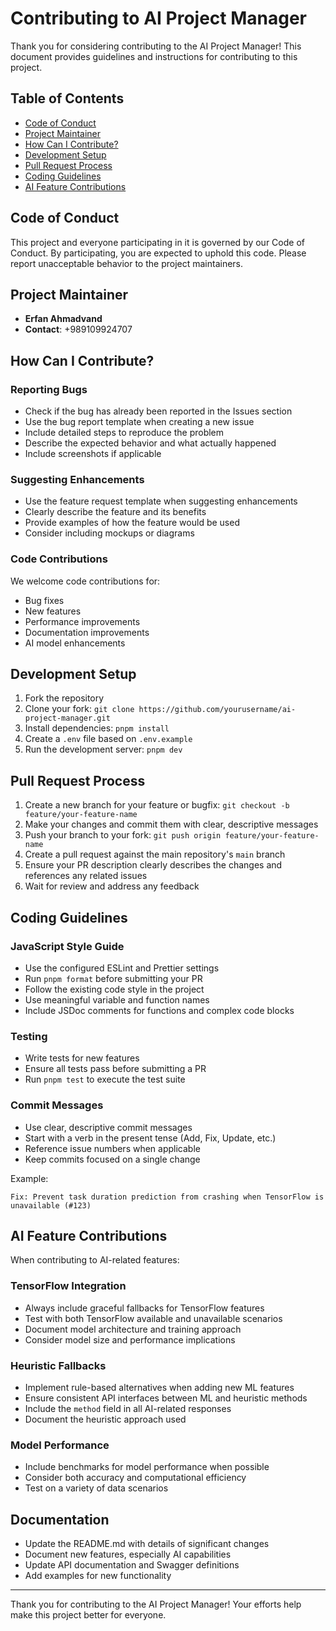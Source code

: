 # Contributing to AI Project Manager

Thank you for considering contributing to the AI Project Manager! This document provides guidelines and instructions for contributing to this project.

## Table of Contents

- [Code of Conduct](#code-of-conduct)
- [Project Maintainer](#project-maintainer)
- [How Can I Contribute?](#how-can-i-contribute)
- [Development Setup](#development-setup)
- [Pull Request Process](#pull-request-process)
- [Coding Guidelines](#coding-guidelines)
- [AI Feature Contributions](#ai-feature-contributions)

## Code of Conduct

This project and everyone participating in it is governed by our Code of Conduct. By participating, you are expected to uphold this code. Please report unacceptable behavior to the project maintainers.

## Project Maintainer

- **Erfan Ahmadvand**
- **Contact**: +989109924707

## How Can I Contribute?

### Reporting Bugs

- Check if the bug has already been reported in the Issues section
- Use the bug report template when creating a new issue
- Include detailed steps to reproduce the problem
- Describe the expected behavior and what actually happened
- Include screenshots if applicable

### Suggesting Enhancements

- Use the feature request template when suggesting enhancements
- Clearly describe the feature and its benefits
- Provide examples of how the feature would be used
- Consider including mockups or diagrams

### Code Contributions

We welcome code contributions for:

- Bug fixes
- New features
- Performance improvements
- Documentation improvements
- AI model enhancements

## Development Setup

1. Fork the repository
2. Clone your fork: `git clone https://github.com/yourusername/ai-project-manager.git`
3. Install dependencies: `pnpm install`
4. Create a `.env` file based on `.env.example`
5. Run the development server: `pnpm dev`

## Pull Request Process

1. Create a new branch for your feature or bugfix: `git checkout -b feature/your-feature-name`
2. Make your changes and commit them with clear, descriptive messages
3. Push your branch to your fork: `git push origin feature/your-feature-name`
4. Create a pull request against the main repository's `main` branch
5. Ensure your PR description clearly describes the changes and references any related issues
6. Wait for review and address any feedback

## Coding Guidelines

### JavaScript Style Guide

- Use the configured ESLint and Prettier settings
- Run `pnpm format` before submitting your PR
- Follow the existing code style in the project
- Use meaningful variable and function names
- Include JSDoc comments for functions and complex code blocks

### Testing

- Write tests for new features
- Ensure all tests pass before submitting a PR
- Run `pnpm test` to execute the test suite

### Commit Messages

- Use clear, descriptive commit messages
- Start with a verb in the present tense (Add, Fix, Update, etc.)
- Reference issue numbers when applicable
- Keep commits focused on a single change

Example:
```
Fix: Prevent task duration prediction from crashing when TensorFlow is unavailable (#123)
```

## AI Feature Contributions

When contributing to AI-related features:

### TensorFlow Integration

- Always include graceful fallbacks for TensorFlow features
- Test with both TensorFlow available and unavailable scenarios
- Document model architecture and training approach
- Consider model size and performance implications

### Heuristic Fallbacks

- Implement rule-based alternatives when adding new ML features
- Ensure consistent API interfaces between ML and heuristic methods
- Include the `method` field in all AI-related responses
- Document the heuristic approach used

### Model Performance

- Include benchmarks for model performance when possible
- Consider both accuracy and computational efficiency
- Test on a variety of data scenarios

## Documentation

- Update the README.md with details of significant changes
- Document new features, especially AI capabilities
- Update API documentation and Swagger definitions
- Add examples for new functionality

---

Thank you for contributing to the AI Project Manager! Your efforts help make this project better for everyone. 